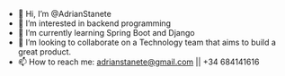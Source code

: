 - 👋 Hi, I’m @AdrianStanete
- 👀 I’m interested in backend programming 
- 🌱 I’m currently learning Spring Boot and Django
- 💞️ I’m looking to collaborate on a Technology team that aims to build a great product.
- 📫 How to reach me: adrianstanete@gmail.com || +34 684141616

<!---
AdrianStanete/AdrianStanete is a ✨ special ✨ repository because its `README.md` (this file) appears on your GitHub profile.
You can click the Preview link to take a look at your changes.
--->
